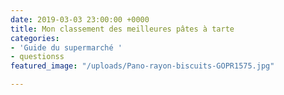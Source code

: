 ```yaml
---
date: 2019-03-03 23:00:00 +0000
title: Mon classement des meilleures pâtes à tarte
categories:
- 'Guide du supermarché '
- questionss
featured_image: "/uploads/Pano-rayon-biscuits-GOPR1575.jpg"

---
```

